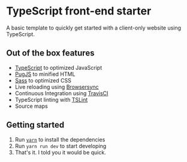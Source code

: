 # TypeScript front-end starter
A basic template to quickly get started with a client-only website using TypeScript.

## Out of the box features
- [TypeScript](https://www.typescriptlang.org/) to optimized JavaScript
- [PugJS](https://pugjs.org) to minified HTML
- [Sass](http://sass-lang.com/) to optimized CSS
- Live reloading using [Browsersync](https://www.browsersync.io/)
- Continuous Integration using [TravisCI](https://travis-ci.org/)
- TypeScript linting with [TSLint](https://palantir.github.io/tslint/)
- Source maps

## Getting started
1. Run [`yarn`](https://yarnpkg.com/) to install the dependencies
2. Run `yarn run dev` to start developing
3. That's it. I told you it would be quick.